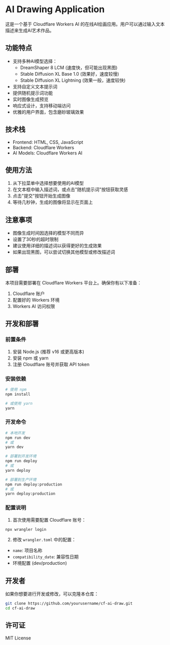 # AI Drawing Application

这是一个基于 Cloudflare Workers AI 的在线AI绘画应用。用户可以通过输入文本描述来生成AI艺术作品。

## 功能特点

- 支持多种AI模型选择：
  - DreamShaper 8 LCM (速度快，但可能出现黑图)
  - Stable Diffusion XL Base 1.0 (效果好，速度较慢)
  - Stable Diffusion XL Lightning (效果一般，速度较快)
- 支持自定义文本提示词
- 提供随机提示词功能
- 实时图像生成预览
- 响应式设计，支持移动端访问
- 优雅的用户界面，包含磨砂玻璃效果

## 技术栈

- Frontend: HTML, CSS, JavaScript
- Backend: Cloudflare Workers
- AI Models: Cloudflare Workers AI

## 使用方法

1. 从下拉菜单中选择想要使用的AI模型
2. 在文本框中输入描述词，或点击"随机提示词"按钮获取灵感
3. 点击"提交"按钮开始生成图像
4. 等待几秒钟，生成的图像将显示在页面上

## 注意事项

- 图像生成时间因选择的模型不同而异
- 设置了30秒的超时限制
- 建议使用详细的描述词以获得更好的生成效果
- 如果出现黑图，可以尝试切换其他模型或修改描述词

## 部署

本项目需要部署在 Cloudflare Workers 平台上。确保你有以下准备：

1. Cloudflare 账户
2. 配置好的 Workers 环境
3. Workers AI 访问权限

## 开发和部署

### 前置条件

1. 安装 Node.js (推荐 v16 或更高版本)
2. 安装 npm 或 yarn
3. 注册 Cloudflare 账号并获取 API token

### 安装依赖

```bash
# 使用 npm
npm install

# 或使用 yarn
yarn
```

### 开发命令

```bash
# 本地开发
npm run dev
# 或
yarn dev

# 部署到开发环境
npm run deploy
# 或
yarn deploy

# 部署到生产环境
npm run deploy:production
# 或
yarn deploy:production
```

### 配置说明

1. 首次使用需要配置 Cloudflare 账号：
```bash
npx wrangler login
```

2. 修改 `wrangler.toml` 中的配置：
- `name`: 项目名称
- `compatibility_date`: 兼容性日期
- 环境配置 (dev/production)

## 开发者

如果你想要进行开发或修改，可以克隆本仓库：

```bash
git clone https://github.com/yourusername/cf-ai-draw.git
cd cf-ai-draw
```

## 许可证

MIT License
